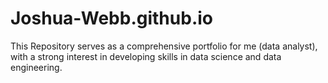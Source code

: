 # Joshua-Webb.github.io
 This Repository serves as a comprehensive portfolio for me (data analyst), with a strong interest in developing skills in data science and data engineering.
